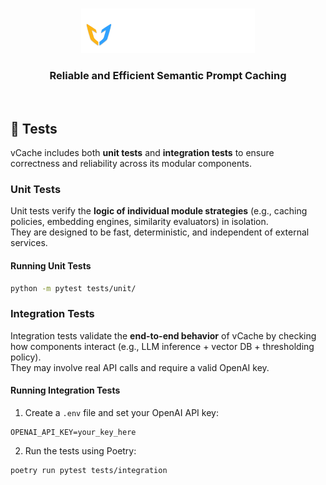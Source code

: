 <br>
<p align="center">
  <picture>
    <source media="(prefers-color-scheme: dark)" srcset="./../docs/vCache_Logo_For_Dark_Background.png">
    <source media="(prefers-color-scheme: light)" srcset="./../docs/vCache_Logo_For_Light_Background.png">
    <!-- Fallback -->
    <img alt="vCache" src="./../docs/vCache_Logo_For_Dark_Background.png" width="55%">
  </picture>
</p>


<h3 align="center">
Reliable and Efficient Semantic Prompt Caching
</h3>
<br>

## 🧪 Tests

vCache includes both **unit tests** and **integration tests** to ensure correctness and reliability across its modular components.



### Unit Tests

Unit tests verify the **logic of individual module strategies** (e.g., caching policies, embedding engines, similarity evaluators) in isolation.  
They are designed to be fast, deterministic, and independent of external services.

#### Running Unit Tests

```bash
python -m pytest tests/unit/
```

### Integration Tests

Integration tests validate the **end-to-end behavior** of vCache by checking how components interact (e.g., LLM inference + vector DB + thresholding policy).  
They may involve real API calls and require a valid OpenAI key.

#### Running Integration Tests

1. Create a `.env` file and set your OpenAI API key:

```env
OPENAI_API_KEY=your_key_here
```

2. Run the tests using Poetry:

```bash
poetry run pytest tests/integration
```
